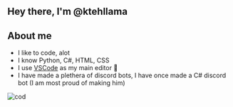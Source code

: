 ## Hey there, I'm @ktehllama

## About me
- I like to code, alot
- I know Python, C#, HTML, CSS
- I use [VSCode](https://code.visualstudio.com/) as my main editor 🗿
- I have made a plethera of discord bots, I have once made a C# discord bot (I am most proud of making him)

![cod](https://c.tenor.com/hmDMrE1yMAkAAAAC/when-the-coding-when-the.gif)
